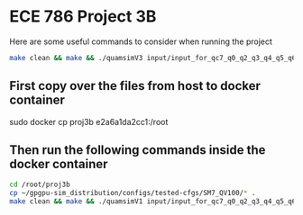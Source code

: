 # ECE 786 Project 3B


Here are some useful commands to consider when running the project
```sh
make clean && make && ./quamsimV3 input/input_for_qc7_q0_q2_q3_q4_q5_q6.txt 
```



## First copy over the files from host to docker container

sudo docker cp proj3b e2a6a1da2cc1:/root



## Then run the following commands inside the docker container

```sh
cd /root/proj3b
cp ~/gpgpu-sim_distribution/configs/tested-cfgs/SM7_QV100/* .
make clean && make && ./quamsimV1 input/input_for_qc7_q0_q2_q3_q4_q5_q6.txt 
```

